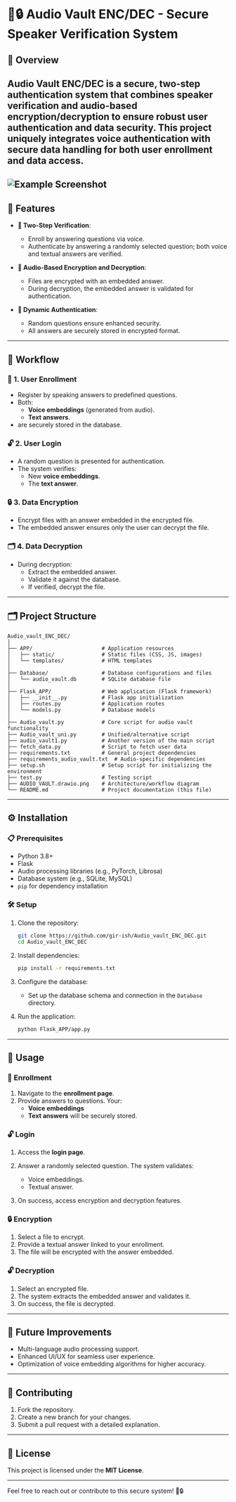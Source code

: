 
# 🎤🔒 Audio Vault ENC/DEC - Secure Speaker Verification System

## 🌟 Overview
**Audio Vault ENC/DEC** is a secure, two-step authentication system that combines **speaker verification** and **audio-based encryption/decryption** to ensure robust user authentication and data security. This project uniquely integrates voice authentication with secure data handling for both **user enrollment** and **data access**.
---
![Example Screenshot](audio-vault-enc-dec-application.drawio "Project Working")
---

## 🚀 Features
- **🔑 Two-Step Verification**:
  - Enroll by answering questions via voice.
  - Authenticate by answering a randomly selected question; both voice and textual answers are verified.
  
- **🔐 Audio-Based Encryption and Decryption**:
  - Files are encrypted with an embedded answer.
  - During decryption, the embedded answer is validated for authentication.

- **🎲 Dynamic Authentication**:
  - Random questions ensure enhanced security.
  - All answers are securely stored in encrypted format.

---

## 🔄 Workflow

### 📝 1. User Enrollment
- Register by speaking answers to predefined questions.
- Both:
  - **Voice embeddings** (generated from audio).
  - **Text answers**.
- are securely stored in the database.

### 🔓 2. User Login
- A random question is presented for authentication.
- The system verifies:
  - New **voice embeddings**.
  - The **text answer**.

### 🔒 3. Data Encryption
- Encrypt files with an answer embedded in the encrypted file.
- The embedded answer ensures only the user can decrypt the file.

### 🗂️ 4. Data Decryption
- During decryption:
  - Extract the embedded answer.
  - Validate it against the database.
  - If verified, decrypt the file.

---

## 🗂️ Project Structure

```plaintext
Audio_vault_ENC_DEC/
│
├── APP/                      # Application resources
│   ├── static/               # Static files (CSS, JS, images)
│   └── templates/            # HTML templates
│
├── Database/                 # Database configurations and files
│   └── audio_vault.db        # SQLite database file
│
├── Flask_APP/                # Web application (Flask framework)
│   ├── __init__.py           # Flask app initialization
│   ├── routes.py             # Application routes
│   └── models.py             # Database models
│
├── Audio_vault.py            # Core script for audio vault functionality
├── Audio_vault_uni.py        # Unified/alternative script
├── audio_vault1.py           # Another version of the main script
├── fetch_data.py             # Script to fetch user data
├── requirements.txt          # General project dependencies
├── requirements_audio_vault.txt  # Audio-specific dependencies
├── setup.sh                  # Setup script for initializing the environment
├── test.py                   # Testing script
├── AUDIO_VAULT.drawio.png    # Architecture/workflow diagram
└── README.md                 # Project documentation (this file)
```

---

## ⚙️ Installation

### 📋 Prerequisites
- Python 3.8+
- Flask
- Audio processing libraries (e.g., PyTorch, Librosa)
- Database system (e.g., SQLite, MySQL)
- `pip` for dependency installation

### 🛠️ Setup
1. Clone the repository:
   ```bash
   git clone https://github.com/gir-ish/Audio_vault_ENC_DEC.git
   cd Audio_vault_ENC_DEC
   ```

2. Install dependencies:
   ```bash
   pip install -r requirements.txt
   ```

3. Configure the database:
   - Set up the database schema and connection in the `Database` directory.

4. Run the application:
   ```bash
   python Flask_APP/app.py
   ```

---

## 📖 Usage

### 📝 Enrollment
1. Navigate to the **enrollment page**.
2. Provide answers to questions. Your:
   - **Voice embeddings**
   - **Text answers**
   will be securely stored.

### 🔓 Login
1. Access the **login page**.
2. Answer a randomly selected question. The system validates:
   - Voice embeddings.
   - Textual answer.

3. On success, access encryption and decryption features.

### 🔒 Encryption
1. Select a file to encrypt.
2. Provide a textual answer linked to your enrollment.
3. The file will be encrypted with the answer embedded.

### 🔓 Decryption
1. Select an encrypted file.
2. The system extracts the embedded answer and validates it.
3. On success, the file is decrypted.

---

## 🎯 Future Improvements
- Multi-language audio processing support.
- Enhanced UI/UX for seamless user experience.
- Optimization of voice embedding algorithms for higher accuracy.

---

## 🤝 Contributing
1. Fork the repository.
2. Create a new branch for your changes.
3. Submit a pull request with a detailed explanation.

---

## 📜 License
This project is licensed under the **MIT License**.

---

Feel free to reach out or contribute to this secure system! 🎤🔒

